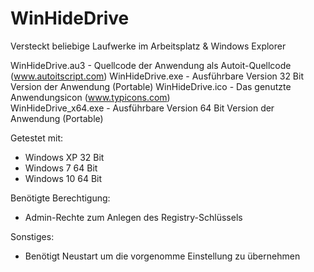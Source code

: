 ﻿# WinHideDrive
Versteckt beliebige Laufwerke im Arbeitsplatz &amp; Windows Explorer

WinHideDrive.au3 - Quellcode der Anwendung als Autoit-Quellcode (www.autoitscript.com)
WinHideDrive.exe - Ausführbare Version 32 Bit Version der Anwendung (Portable)
WinHideDrive.ico - Das genutzte Anwendungsicon (www.typicons.com)	
WinHideDrive_x64.exe - Ausführbare Version 64 Bit Version der Anwendung (Portable)

Getestet mit:
- Windows XP 32 Bit
- Windows 7 64 Bit 
- Windows 10 64 Bit


Benötigte Berechtigung:
- Admin-Rechte zum Anlegen des Registry-Schlüssels

Sonstiges:
- Benötigt Neustart um die vorgenomme Einstellung zu übernehmen